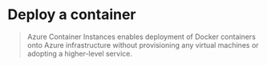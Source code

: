 # Deploy a container

> Azure Container Instances enables deployment of Docker containers onto Azure infrastructure without provisioning any virtual machines or adopting a higher-level service.

